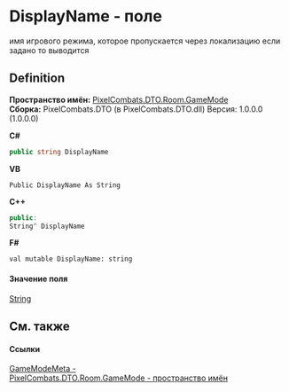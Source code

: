 # DisplayName - поле


имя игрового режима, которое пропускается через локализацию 
если задано то выводится




## Definition
**Пространство имён:** <a href="4d3fbb36-c354-8f6e-a905-e9536bb5c956">PixelCombats.DTO.Room.GameMode</a>  
**Сборка:** PixelCombats.DTO (в PixelCombats.DTO.dll) Версия: 1.0.0.0 (1.0.0.0)

**C#**
``` C#
public string DisplayName
```
**VB**
``` VB
Public DisplayName As String
```
**C++**
``` C++
public:
String^ DisplayName
```
**F#**
``` F#
val mutable DisplayName: string
```



#### Значение поля
<a href="https://learn.microsoft.com/dotnet/api/system.string" target="_blank" rel="noopener noreferrer">String</a>

## См. также


#### Ссылки
<a href="8cfb61fb-9136-66d6-4652-00bca13fbf61">GameModeMeta - </a>  
<a href="4d3fbb36-c354-8f6e-a905-e9536bb5c956">PixelCombats.DTO.Room.GameMode - пространство имён</a>  
